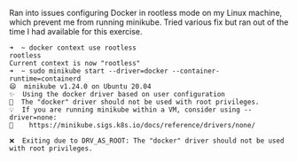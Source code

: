 Ran into issues configuring Docker in rootless mode on my Linux machine, which prevent me from running minikube. Tried various fix but ran out of the time I had available for this exercise.

```
➜  ~ docker context use rootless
rootless
Current context is now "rootless"
➜  ~ sudo minikube start --driver=docker --container-runtime=containerd
😄  minikube v1.24.0 on Ubuntu 20.04
✨  Using the docker driver based on user configuration
🛑  The "docker" driver should not be used with root privileges.
💡  If you are running minikube within a VM, consider using --driver=none:
📘    https://minikube.sigs.k8s.io/docs/reference/drivers/none/

❌  Exiting due to DRV_AS_ROOT: The "docker" driver should not be used with root privileges.
```
